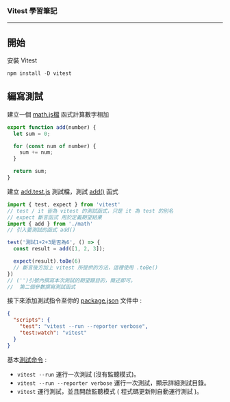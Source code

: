 ### Vitest 學習筆記
---


## 開始

安裝 Vitest

```js
npm install -D vitest
```

## 編寫測試

建立一個 [math.js檔]() 函式計算數字相加

```js
export function add(number) {
  let sum = 0;

  for (const num of number) {
    sum += num;
  }

  return sum;
}

```

建立 [add.test.js]() 測試檔，測試 [add()]() 函式

```js
import { test, expect } from 'vitest'
// test / it 皆為 vitest 的測試函式，只是 it 為 test 的別名
// expect 斷言函式 用於定義期望結果
import { add } from './math'
// 引入要測試的函式 add()

test('測試1+2+3是否為6', () => {
  const result = add([1, 2, 3]);

  expect(result).toBe(6)
  // 斷言後方加上 vitest 所提供的方法，這裡使用 .toBe()
})
// ('')引號內撰寫本次測試的期望跟目的，簡述即可。
//  第二個參數撰寫測試函式
```

接下來添加測試指令至你的 [package.json]() 文件中 :

```json
{
  "scripts": {
    "test": "vitest --run --reporter verbose",
    "test:watch": "vitest"
  }
}
```

基本[測試命令](https://cn.vitest.dev/guide/cli.html#vitest-run) : 

 - ```vitest --run``` 運行一次測試 (沒有監聽模式)。
 - ```vitest --run --reporter verbose``` 運行一次測試，顯示詳細測試目錄。
 - ```vitest``` 運行測試，並且開啟監聽模式 ( 程式碼更新則自動運行測試 )。